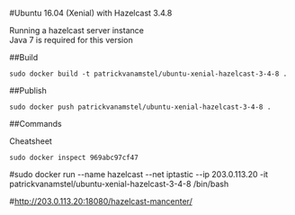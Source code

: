 #Ubuntu 16.04 (Xenial) with Hazelcast 3.4.8

Running a hazelcast server instance  
Java 7 is required for this version

##Build

```
sudo docker build -t patrickvanamstel/ubuntu-xenial-hazelcast-3-4-8 .
```

##Publish

```
sudo docker push patrickvanamstel/ubuntu-xenial-hazelcast-3-4-8 .
```



##Commands

Cheatsheet
```
sudo docker inspect 969abc97cf47

```


#sudo docker run --name hazelcast --net iptastic --ip 203.0.113.20  -it patrickvanamstel/ubuntu-xenial-hazelcast-3-4-8 /bin/bash


#http://203.0.113.20:18080/hazelcast-mancenter/
